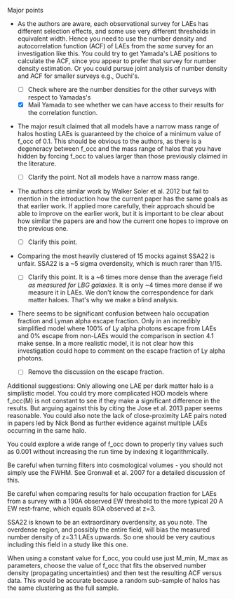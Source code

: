 Major points

* As the authors are aware, each observational survey for LAEs has
  different selection effects, and some use very different thresholds
  in equivalent width.  Hence you need to use the number density and
  autocorrelation function (ACF) of LAEs from the *same* survey for an
  investigation like this.  You could try to get Yamada's LAE
  positions to calculate the ACF, since you appear to prefer that
  survey for number density estimation.  Or you could pursue joint
  analysis of number density and ACF for smaller surveys e.g.,
  Ouchi's. 

  - [ ] Check where are the number densities for the other surveys
      	with respect to Yamadas's  
  - [x] Mail Yamada to see whether we can have access to their results for
    	the correlation function. 

*  The major result claimed that all models have a narrow mass range
   of halos hosting LAEs is guaranteed by the choice of a minimum
   value of f_occ of 0.1.  This should be obvious to the authors, as
   there is a degeneracy between f_occ and the mass range of halos
   that you have hidden by forcing f_occ to values larger than those
   previously claimed in the literature. 

   - [ ] Clarify the point. Not all models have a narrow mass range. 

*  The authors cite similar work by Walker Soler et al. 2012 but fail
   to mention in the introduction how the current paper has the same
   goals as that earlier work.  If applied more carefully, their
   approach should be able to improve on the earlier work, but it is
   important to be clear about how similar the papers are and how the
   current one hopes to improve on the previous one. 

   - [ ] Clarify this point.

* Comparing the most heavily clustered of 15 mocks against SSA22 is
  unfair. SSA22 is a ~5 sigma overdensity, which is much rarer than
  1/15. 
  
  - [ ] Clarify this point. It is a ~6 times more dense than the
  average field *as measured for LBG galaxies*. It is only ~4 times
  more dense if we measure it in LAEs. We don't know the
  correspondence for dark matter haloes. That's why we make a blind
  analysis.  

*  There seems to be significant confusion between halo occupation
   fraction and Lyman alpha escape fraction.  Only in an incredibly
   simplified model where 100% of Ly alpha photons escape from LAEs
   and 0% escape from non-LAEs would the comparison in section 4.1
   make sense.  In a more realistic model, it is not clear how this
   investigation could hope to comment on the escape fraction of Ly
   alpha photons. 

   - [ ] Remove the discussion on the escape fraction.


Additional suggestions:
Only allowing one LAE per dark matter halo is a simplistic model.  You
could try more complicated HOD models where f_occ(M) is not constant
to see if they make a significant difference in the results.  But
arguing against this by citing the Jose et al. 2013 paper seems
reasonable.  You could also note the lack of close-proximity LAE pairs
noted in papers led by Nick Bond as further evidence against multiple
LAEs occurring in the same halo.  

You could explore a wide range of f_occ down to properly tiny values
such as 0.001 without increasing the run time by indexing it
logarithmically. 

Be careful when turning filters into cosmological volumes - you should
not simply use the FWHM.  See Gronwall et al. 2007 for a detailed
discussion of this. 

Be careful when comparing results for halo occupation fraction for
LAEs from a survey with a 190A observed EW threshold to the more
typical 20 A EW rest-frame, which equals 80A observed at z=3. 

SSA22 is known to be an extraordinary overdensity, as you note.  The
overdense region, and possibly the entire field, will bias the
measured number density of z=3.1 LAEs upwards.  So one should be very
cautious including this field in a study like this one. 

When using a constant value for f_occ, you could use just M_min, M_max
as parameters, choose the value of f_occ that fits the observed number
density (propagating uncertainties) and then test the resulting ACF
versus data.  This would be accurate because a random sub-sample of
halos has the same clustering as the full sample. 
